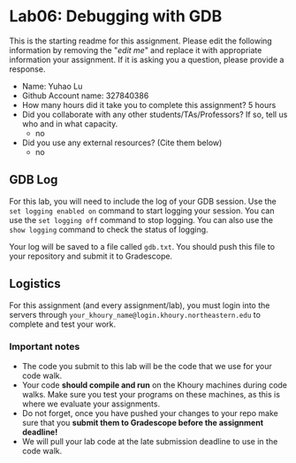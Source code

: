 # Lab06: Debugging with GDB

This is the starting readme for this assignment.  Please edit the following information by removing the "*edit me*" and replace it with appropriate information your assignment. If it is asking you a question, please provide a response.

- Name: Yuhao Lu
- Github Account name: 327840386
- How many hours did it take you to complete this assignment? 5 hours
- Did you collaborate with any other students/TAs/Professors? If so, tell us who and in what capacity.
  - no
- Did you use any external resources? (Cite them below)
  - no

## GDB Log

For this lab, you will need to include the log of your GDB session. Use the `set logging enabled on` command to start logging your session. You can use the `set logging off` command to stop logging. You can also use the `show logging` command to check the status of logging.

Your log will be saved to a file called `gdb.txt`. You should push this file to your repository and submit it to Gradescope.

## Logistics

For this assignment (and every assignment/lab), you must login into the servers through `your_khoury_name@login.khoury.northeastern.edu` to complete and test your work. 

### Important notes

* The code you submit to this lab will be the code that we use for your code walk. 
* Your code **should compile and run** on the Khoury machines during code walks. Make sure you test your programs on these machines, as this is where we evaluate your assignments.
* Do not forget, once you have pushed your changes to your repo make sure that you **submit them to Gradescope before the assignment deadline!** 
* We will pull your lab code at the late submission deadline to use in the code walk.
